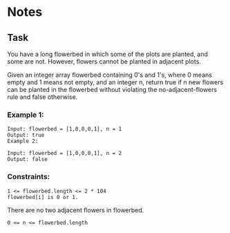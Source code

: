 # Notes

## Task

You have a long flowerbed in which some of the plots are planted, and some are not. However, flowers cannot be planted in adjacent plots.

Given an integer array flowerbed containing 0's and 1's, where 0 means empty and 1 means not empty, and an integer n, return true if n new flowers can be planted in the flowerbed without violating the no-adjacent-flowers rule and false otherwise.



### Example 1:

```
Input: flowerbed = [1,0,0,0,1], n = 1
Output: true
Example 2:

Input: flowerbed = [1,0,0,0,1], n = 2
Output: false
```


### Constraints:
```
1 <= flowerbed.length <= 2 * 104
flowerbed[i] is 0 or 1.
```
There are no two adjacent flowers in flowerbed.

```
0 <= n <= flowerbed.length
```
